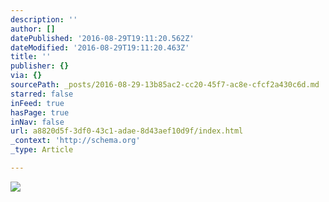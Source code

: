 ```yaml
---
description: ''
author: []
datePublished: '2016-08-29T19:11:20.562Z'
dateModified: '2016-08-29T19:11:20.463Z'
title: ''
publisher: {}
via: {}
sourcePath: _posts/2016-08-29-13b85ac2-cc20-45f7-ac8e-cfcf2a430c6d.md
starred: false
inFeed: true
hasPage: true
inNav: false
url: a8820d5f-3df0-43c1-adae-8d43aef10d9f/index.html
_context: 'http://schema.org'
_type: Article

---
```

![](https://the-grid-user-content.s3-us-west-2.amazonaws.com/f902cff4-7e04-4724-bbfe-1f193596f64f.jpg)